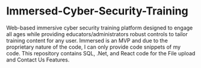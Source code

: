 # Immersed-Cyber-Security-Training 
Web-based immersive cyber security training platform designed to engage all ages while providing educators/administrators robust controls to tailor training content for any user. Immersed is an MVP and due to the proprietary nature of the code, I can only provide code snippets of my code. This repository contains SQL, .Net, and React code for the File upload and Contact Us Features.
